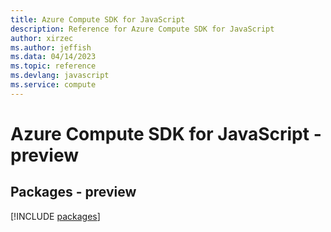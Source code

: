 ```yaml
---
title: Azure Compute SDK for JavaScript
description: Reference for Azure Compute SDK for JavaScript
author: xirzec
ms.author: jeffish
ms.data: 04/14/2023
ms.topic: reference
ms.devlang: javascript
ms.service: compute
---
```

# Azure Compute SDK for JavaScript - preview
## Packages - preview
[!INCLUDE [packages](compute-index.md)]